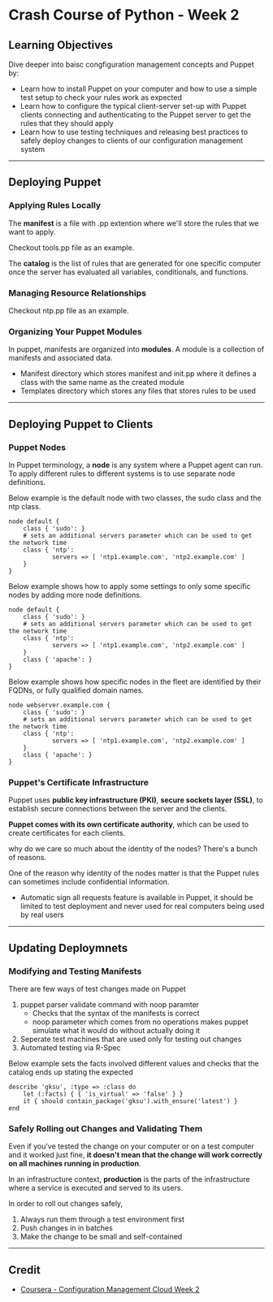 # Crash Course of Python - Week 2

## Learning Objectives

Dive deeper into baisc congfiguration management concepts and Puppet by:

* Learn how to install Puppet on your computer and how to use a simple test setup to check your rules work as expected
* Learn how to configure the typical client-server set-up with Puppet clients connecting and authenticating to the Puppet server to get the rules that they should apply
* Learn how to use testing techniques and releasing best practices to safely deploy changes to clients of our configuration management system

---

## Deploying Puppet

### Applying Rules Locally

The **manifest** is a file with .pp extention where we'll store the rules that we want to apply.

Checkout tools.pp file as an example.

The **catalog** is the list of rules that are generated for one specific computer once the server has evaluated all variables, conditionals, and functions.

### Managing Resource Relationships

Checkout ntp.pp file as an example.

### Organizing Your Puppet Modules

In puppet, manifests are organized into **modules**. A module is a collection of manifests and associated data.

* Manifest directory which stores manifest and init.pp where it defines a class with the same name as the created module
* Templates directory which stores any files that stores rules to be used

---

## Deploying Puppet to Clients

### Puppet Nodes

In Puppet terminology, a **node** is any system where a Puppet agent can run. To apply different rules to different systems is to use separate node definitions.

Below example is the default node with two classes, the sudo class and the ntp class.

```puppet
node default {
    class { 'sudo': }
    # sets an additional servers parameter which can be used to get the network time
    class { 'ntp':
            servers => [ 'ntp1.example.com', 'ntp2.example.com' ]
    }
}
```

Below example shows how to apply some settings to only some specific nodes by adding more node definitions.

```puppet
node default {
    class { 'sudo': }
    # sets an additional servers parameter which can be used to get the network time
    class { 'ntp':
            servers => [ 'ntp1.example.com', 'ntp2.example.com' ]
    }
    class { 'apache': }
}
```

Below example shows how specific nodes in the fleet are identified by their FQDNs, or fully qualified domain names.

```puppet
node webserver.example.com {
    class { 'sudo': }
    # sets an additional servers parameter which can be used to get the network time
    class { 'ntp':
            servers => [ 'ntp1.example.com', 'ntp2.example.com' ]
    }
    class { 'apache': }
}
```

### Puppet's Certificate Infrastructure

Puppet uses __public key infrastructure (PKI)__, __secure sockets layer (SSL)__, to establish secure connections between the server and the clients.

__Puppet comes with its own certificate authority__, which can be used to create certificates for each clients.

why do we care so much about the identity of the nodes? There's a bunch of reasons.

One of the reason why identity of the nodes matter is that the Puppet rules can sometimes include confidential information.

* Automatic sign all requests feature is available in Puppet, it should be limited to test deployment and never used for real computers being used by real users

---

## Updating Deploymnets

### Modifying and Testing Manifests

There are few ways of test changes made on Puppet

1. puppet parser validate command with noop paramter
   * Checks that the syntax of the manifests is correct
   * noop parameter which comes from no operations makes puppet simulate what it would do without actually doing it
2. Seperate test machines that are used only for testing out changes
3. Automated testing via R-Spec

Below example sets the facts involved different values and checks that the catalog ends up stating the expected 

```puppet
describe 'gksu', :type => :class do
    let (:facts) { { 'is_virtual' => 'false' } }
    it { should contain_package('gksu').with_ensure('latest') }
end
```

### Safely Rolling out Changes and Validating Them

Even if you've tested the change on your computer or on a test computer and it worked just fine, __it doesn't mean that the change will work correctly on all machines running in production__.

In an infrastructure context, **production** is the parts of the infrastructure where a service is executed and served to its users.

In order to roll out changes safely,

1. Always run them through a test environment first
2. Push changes in in batches
3. Make the change to be small and self-contained

---

## Credit

* [Coursera - Configuration Management Cloud Week 2](https://www.coursera.org/learn/configuration-management-cloud/home/week/2)

